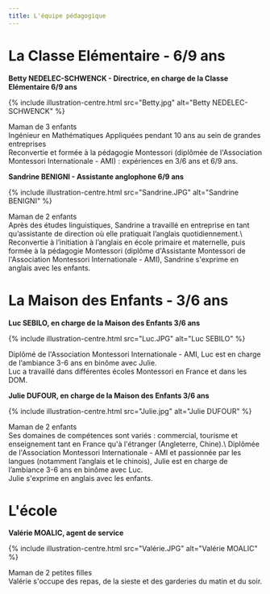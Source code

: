 ```yaml
---
title: L'équipe pédagogique
---
```


# La Classe Elémentaire - 6/9 ans

**Betty NEDELEC-SCHWENCK - Directrice, en charge de la Classe Elémentaire 6/9 ans**

{% include illustration-centre.html src="Betty.jpg" alt="Betty NEDELEC-SCHWENCK" %}

Maman de 3 enfants   
Ingénieur en Mathématiques Appliquées pendant 10 ans au sein de grandes entreprises   
Reconvertie et formée à la pédagogie Montessori (diplômée de l'Association Montessori Internationale - AMI) : expériences en 3/6 ans et 6/9 ans.

**Sandrine BENIGNI - Assistante anglophone 6/9 ans**

{% include illustration-centre.html src="Sandrine.JPG" alt="Sandrine BENIGNI" %}

Maman de 2 enfants   
Après des études linguistiques, Sandrine a travaillé en entreprise en tant qu’assistante de direction où elle pratiquait l’anglais quotidiennement.\\
Reconvertie à l’initiation à l’anglais en école primaire et maternelle, puis formée à la pédagogie Montessori (diplôme d'Assistante Montessori de l'Association Montessori Internationale - AMI), Sandrine s'exprime en anglais avec les enfants.


# La Maison des Enfants - 3/6 ans

**Luc SEBILO, en charge de la Maison des Enfants 3/6 ans**

{% include illustration-centre.html src="Luc.JPG" alt="Luc SEBILO" %}

Diplômé de l'Association Montessori Internationale - AMI, Luc est en charge de l’ambiance 3-6 ans en binôme avec Julie.    
Luc a travaillé dans différentes écoles Montessori en France et dans les DOM.

**Julie DUFOUR, en charge de la Maison des Enfants 3/6 ans**

{% include illustration-centre.html src="Julie.jpg" alt="Julie DUFOUR" %}

Maman de 2 enfants   
Ses domaines de compétences sont variés : commercial, tourisme et enseignement tant en France qu'à l'étranger (Angleterre, Chine).\\
Diplômée de l'Association Montessori Internationale - AMI et passionnée par les langues (notamment l’anglais et le chinois), Julie est en charge de l’ambiance 3-6 ans en binôme avec Luc.   
Julie s'exprime en anglais avec les enfants.

# L'école

**Valérie MOALIC, agent de service**

{% include illustration-centre.html src="Valérie.JPG" alt="Valérie MOALIC" %}

Maman de 2 petites filles   
Valérie s'occupe des repas, de la sieste et des garderies du matin et du soir.


